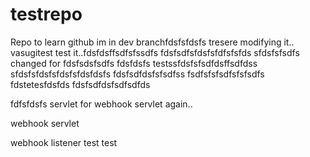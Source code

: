 # testrepo
Repo to learn github
im in dev branchfdsfsfdsfs
tresere
modifying it.. vasugitest
test it..fdsfdsffsdfsfssdfs
fdsfsdfsfdsfsfdfsfsfds
sfdsfsfsdfs
changed for fdsfsdsfsdfs fdsfdsfs
testssfdsfsfsdfdsffsdfdss
sfdsfsfdsfsfdsfsfdsfdsfs
fdsfsdfdsfsfsdfss
fsdfsfsfsdfsfsfsdfs
fdstetesfdsfds
fdsfsdfdsfsdfsdfds

fdfsfdsfs
servlet for webhook
servlet again..

webhook servlet

webhook listener
test
test

